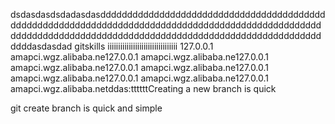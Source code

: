 dsdasdasdsdadasdasddddddddddddddddddddddddddddddddddddddddddddddddddddddddddddddddddddddddddddddddddddddddddddddddddddddddddddddddddddddddddddddddddddddddddddddddddddddddddddddddddasdasdad gitskills
iiiiiiiiiiiiiiiiiiiiiiiiiiiiiiiii
127.0.0.1	amapci.wgz.alibaba.ne127.0.0.1	amapci.wgz.alibaba.ne127.0.0.1	amapci.wgz.alibaba.ne127.0.0.1	amapci.wgz.alibaba.ne127.0.0.1	amapci.wgz.alibaba.ne127.0.0.1	amapci.wgz.alibaba.ne127.0.0.1	amapci.wgz.alibaba.netddas:ttttttCreating a new branch is quick




git create branch is quick and simple
